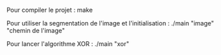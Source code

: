 Pour compiler le projet : make
  
Pour utiliser la segmentation de l'image et l'initialisation : ./main "image" "chemin de l'image"

Pour lancer l'algorithme XOR : ./main "xor"
